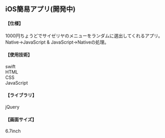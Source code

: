 ## iOS簡易アプリ(開発中)

#### 【仕様】
1000円ちょうどでサイゼリヤのメニューをランダムに選出してくれるアプリ。<br>
Native→JavaScript & JavaScript→Nativeの処理。

#### 【使用技術】
swift<br>
HTML<br>
CSS<br>
JavaScript

#### 【ライブラリ】
jQuery

#### 【画面サイズ】
6.7inch
